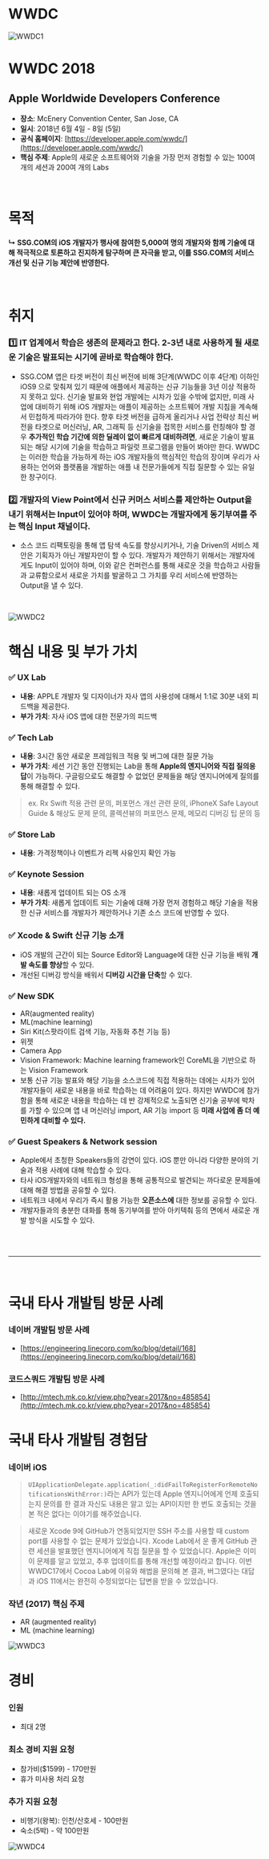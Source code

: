 # WWDC

![WWDC1](https://github.com/younari/WWDC/blob/master/W1.jpg)

# WWDC 2018
## Apple Worldwide Developers Conference

- **장소**: McEnery Convention Center, San Jose, CA
- **일시**: 2018년 6월 4일 - 8일 (5일)
- **공식 홈페이지**: [https://developer.apple.com/wwdc/](https://developer.apple.com/wwdc/)
- **핵심 주제**: Apple의 새로운 소프트웨어와 기술을 가장 먼저 경험할 수 있는 100여 개의 세션과 200여 개의 Labs

<br>

# 목적
#### ↳ SSG.COM의 iOS 개발자가 행사에 참여한 5,000여 명의 개발자와 함께 기술에 대해 적극적으로 토론하고 진지하게 탐구하며 큰 자극을 받고, 이를 SSG.COM의 서비스 개선 및 신규 기능 제안에 반영한다.

<br>

# 취지
### 1️⃣ IT 업계에서 학습은 생존의 문제라고 한다. 2-3년 내로 사용하게 될 새로운 기술은 발표되는 시기에 곧바로 학습해야 한다.
- SSG.COM 앱은 타겟 버전이 최신 버전에 비해 3단계(WWDC 이후 4단계) 이하인 iOS9 으로 맞춰져 있기 때문에 애플에서 제공하는 신규 기능들을 3년 이상 적용하지 못하고 있다. 신기술 발표와 현업 개발에는 시차가 있을 수밖에 없지만, 미래 사업에 대비하기 위해 iOS 개발자는 애플이 제공하는 소프트웨어 개발 지침을 계속해서 민첩하게 따라가야 한다. 향후 타겟 버전을 급하게 올리거나 사업 전략상 최신 버전을 타겟으로 머신러닝, AR, 그래픽 등 신기술을 접목한 서비스를 런칭해야 할 경우 **추가적인 학습 기간에 의한 딜레이 없이 빠르게 대비하려면**, 새로운 기술이 발표되는 해당 시기에 기술을 학습하고 파일럿 프로그램을 만들어 봐야만 한다. WWDC는 이러한 학습을 가능하게 하는 iOS 개발자들의 핵심적인 학습의 장이며 우리가 사용하는 언어와 플랫폼을 개발하는 애플 내 전문가들에게 직접 질문할 수 있는 유일한 창구이다.

### 2️⃣ 개발자의 View Point에서 신규 커머스 서비스를 제안하는 Output을 내기 위해서는 Input이 있어야 하며, WWDC는 개발자에게 동기부여를 주는 핵심 Input 채널이다.
- 소스 코드 리팩토링을 통해 앱 탐색 속도를 향상시키거나, 기술 Driven의 서비스 제안은 기획자가 아닌 개발자만이 할 수 있다. 개발자가 제안하기 위해서는 개발자에게도 Input이 있어야 하며, 이와 같은 컨퍼런스를 통해 새로운 것을 학습하고 사람들과 교류함으로서 새로운 가치를 발굴하고 그 가치를 우리 서비스에 반영하는 Output을 낼 수 있다. 

<br>

![WWDC2](https://github.com/younari/WWDC/blob/master/W4.jpg)

# 핵심 내용 및 부가 가치

### ✅ UX Lab
- **내용**: APPLE 개발자 및 디자이너가 자사 앱의 사용성에 대해서 1:1로 30분 내외 피드백을 제공한다.
- **부가 가치**: 자사 iOS 앱에 대한 전문가의 피드백

### ✅ Tech Lab
- **내용**: 3시간 동안 새로운 프레임워크 적용 및 버그에 대한 질문 가능
- **부가 가치**: 세션 기간 동안 진행되는 Lab을 통해 **Apple의 엔지니어와 직접 질의응답**이 가능하다. 구글링으로도 해결할 수 없었던 문제들을 해당 엔지니어에게 질의를 통해 해결할 수 있다.

> ex. Rx Swift 적용 관련 문의, 퍼포먼스 개선 관련 문의, iPhoneX Safe Layout Guide & 해상도 문제 문의, 콜렉션뷰의 퍼포먼스 문제, 메모리 디버깅 팁 문의 등

### ✅ Store Lab
- **내용**: 가격정책이나 이벤트가 리젝 사유인지 확인 가능

### ✅ Keynote Session
- **내용**: 새롭게 업데이트 되는 OS 소개
- **부가 가치**: 새롭게 업데이트 되는 기술에 대해 가장 먼저 경험하고 해당 기술을 적용한 신규 서비스를 개발자가 제안하거나 기존 소스 코드에 반영할 수 있다.

### ✅ Xcode & Swift 신규 기능 소개
- iOS 개발의 근간이 되는 Source Editor와 Language에 대한 신규 기능을 배워 **개발 속도를 향상**할 수 있다.
- 개선된 디버깅 방식을 배워서 **디버깅 시간을 단축**할 수 있다.

### ✅ New SDK 
- AR(augmented reality)
- ML(machine learning)
- Siri Kit(스팟라이트 검색 기능, 자동화 추천 기능 등)
- 위젯
- Camera App
- Vision Framework: Machine learning framework인 CoreML을 기반으로 하는 Vision Framework
- 보통 신규 기능 발표와 해당 기능을 소스코드에 직접 적용하는 데에는 시차가 있어 개발자들이 새로운 내용을 바로 학습하는 데 어려움이 있다. 하지만 WWDC에 참가함을 통해 새로운 내용을 학습하는 데 반 강제적으로 노출되면 신기술 공부에 박차를 가할 수 있으며 앱 내 머신러닝 import, AR 기능 import 등 **미래 사업에 좀 더 예민하게 대비할 수 있다.**


### ✅ Guest Speakers & Network session
- Apple에서 초청한 Speakers들의 강연이 있다. iOS 뿐만 아니라 다양한 분야의 기술과 적용 사례에 대해 학습할 수 있다.
- 타사 iOS개발자와의 네트워크 형성을 통해 공통적으로 발견되는 까다로운 문제들에 대해 해결 방법을 공유할 수 있다.
- 네트워크 내에서 우리가 즉시 활용 가능한 **오픈소스에** 대한 정보를 공유할 수 있다.
- 개발자들과의 충분한 대화를 통해 동기부여를 받아 아키텍춰 등의 면에서 새로운 개발 방식을 시도할 수 있다.




<br>
<br>
<hr>
<br>

# 국내 타사 개발팀 방문 사례

### 네이버 개발팀 방문 사례
- [https://engineering.linecorp.com/ko/blog/detail/168](https://engineering.linecorp.com/ko/blog/detail/168)

### 코드스쿼드 개발팀 방문 사례
- [http://mtech.mk.co.kr/view.php?year=2017&no=485854](http://mtech.mk.co.kr/view.php?year=2017&no=485854)


# 국내 타사 개발팀 경험담 
### 네이버 iOS

> `UIApplicationDelegate.application(_:didFailToRegisterForRemoteNotificationsWithError:)`라는 API가 있는데 Apple 엔지니어에게 언제 호출되는지 문의를 한 결과 자신도 내용은 알고 있는 API이지만 한 번도 호출되는 것을 본 적은 없다는 이야기를 해주었습니다.

> 새로운 Xcode 9에 GitHub가 연동되었지만 SSH 주소를 사용할 때 custom port를 사용할 수 없는 문제가 있었습니다. Xcode Lab에서 운 좋게 GitHub 관련 세션을 발표했던 엔지니어에게 직접 질문을 할 수 있었습니다. Apple은 이미 이 문제를 알고 있었고, 추후 업데이트를 통해 개선할 예정이라고 합니다. 이번 WWDC17에서 Cocoa Lab에 이유와 해법을 문의해 본 결과, 버그였다는 대답과 iOS 11에서는 완전히 수정되었다는 답변을 받을 수 있었습니다.

### 작년 (2017) 핵심 주제
- AR (augmented reality)
- ML (machine learning)


![WWDC3](https://github.com/younari/WWDC/blob/master/W2.jpg)


# 경비

### 인원
- 최대 2명

### 최소 경비 지원 요청
- 참가비($1599) - 170만원
- 휴가 미사용 처리 요청

### 추가 지원 요청
- 비행기(왕복): 인천/산호세 - 100만원
- 숙소(5박) - 약 100만원


![WWDC4](https://github.com/younari/WWDC/blob/master/W3.jpg)
